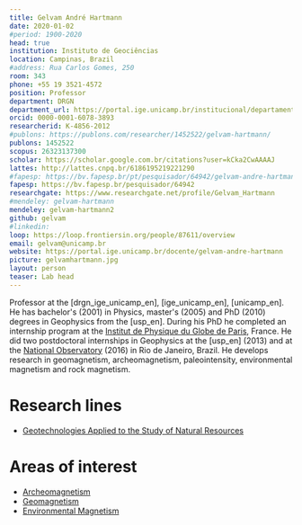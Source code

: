 ```yaml
---
title: Gelvam André Hartmann
date: 2020-01-02
#period: 1900-2020
head: true
institution: Instituto de Geociências
location: Campinas, Brazil
#address: Rua Carlos Gomes, 250
room: 343
phone: +55 19 3521-4572
position: Professor
department: DRGN
department_url: https://portal.ige.unicamp.br/institucional/departamentos/dgrn
orcid: 0000-0001-6078-3893
researcherid: K-4856-2012
#publons: https://publons.com/researcher/1452522/gelvam-hartmann/
publons: 1452522
scopus: 26323137300
scholar: https://scholar.google.com.br/citations?user=kCka2CwAAAAJ
lattes: http://lattes.cnpq.br/6186195219221290
#fapesp: https://bv.fapesp.br/pt/pesquisador/64942/gelvam-andre-hartmann/
fapesp: https://bv.fapesp.br/pesquisador/64942
researchgate: https://www.researchgate.net/profile/Gelvam_Hartmann
#mendeley: gelvam-hartmann
mendeley: gelvam-hartmann2
github: gelvam
#linkedin:
loop: https://loop.frontiersin.org/people/87611/overview
email: gelvam@unicamp.br
website: https://portal.ige.unicamp.br/docente/gelvam-andre-hartmann
picture: gelvamhartmann.jpg
layout: person
teaser: Lab head
---
```


Professor at the [drgn_ige_unicamp_en], [ige_unicamp_en], [unicamp_en].
He has bachelor's (2001) in Physics, master's (2005) and PhD (2010) degrees
in Geophysics from the [usp_en].
During his PhD he completed an internship program at the
[Institut de Physique du Globe de Paris](http://www.ipgp.fr/fr), France.
He did two postdoctoral internships in Geophysics at the [usp_en] (2013) and at
the [National Observatory](www.on.br) (2016) in Rio de Janeiro, Brazil.
He develops research in geomagnetism, archeomagnetism, paleointensity,
environmental magnetism and rock magnetism.

<!--
   -Professor doutor no [drgn_ige_unicamp] do [ige_unicamp], [unicamp].
   -Possui graduação em Física (2001), mestrado (2005) e doutorado (2010) em
   -Geofísica pela [usp], com estágio sanduíche durante o doutorado no
   -[Institut de Physique du Globe de Paris](http://www.ipgp.fr/fr).
   -Efetuou dois estágios de pós-doutorado em Geofísica na [usp] (2013) e no
   -[Observatório Nacional](www.on.br) (2016) no Rio de Janeiro, Brasil.
   -Desenvolve pesquisas em geomagnetismo, arqueomagnetismo, paleointensidade,
   -magnetismo ambiental e magnetismo de rochas.
   -->

# Research lines

<!--* [Geotecnologias aplicadas ao estudo dos recursos naturais](https://portal.ige.unicamp.br/linha-de-pesquisa/geotecnologias-aplicadas-ao-estudo-dos-recursos-naturais)-->

* [Geotechnologies Applied to the Study of Natural Resources](https://portal.ige.unicamp.br/en/linha-de-pesquisa/geotechnologies-applied-study-natural-resources)


# Areas of interest

<!--
   -* [Arqueomagnetismo](https://portal.ige.unicamp.br/areas-de-interesse/arqueomagnetismo)
   -* [Geomagnetismo](https://portal.ige.unicamp.br/areas-de-interesse/geomagnetismo)
   -* [Magnetismo Ambiental](https://portal.ige.unicamp.br/areas-de-interesse/magnetismo-ambiental)
   -->

* [Archeomagnetism](https://portal.ige.unicamp.br/en/areas-interest/archeomagnetism)
* [Geomagnetism](https://portal.ige.unicamp.br/en/areas-interest/geomagnetism)
* [Environmental Magnetism](https://portal.ige.unicamp.br/en/areas-interest/environmental-magnetism)


